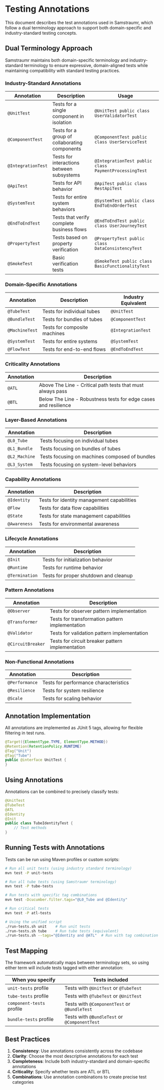 # Testing Annotations

This document describes the test annotations used in Samstraumr, which follow a dual terminology approach to support both domain-specific and industry-standard testing concepts.

## Dual Terminology Approach

Samstraumr maintains both domain-specific terminology and industry-standard terminology to ensure expressive, domain-aligned tests while maintaining compatibility with standard testing practices.

### Industry-Standard Annotations

| Annotation | Description | Usage |
|------------|-------------|-------|
| `@UnitTest` | Tests for a single component in isolation | `@UnitTest public class UserValidatorTest` |
| `@ComponentTest` | Tests for a group of collaborating components | `@ComponentTest public class UserServiceTest` |
| `@IntegrationTest` | Tests for interactions between subsystems | `@IntegrationTest public class PaymentProcessingTest` |
| `@ApiTest` | Tests for API behavior | `@ApiTest public class RestApiTest` |
| `@SystemTest` | Tests for entire system behaviors | `@SystemTest public class EndToEndOrderTest` |
| `@EndToEndTest` | Tests that verify complete business flows | `@EndToEndTest public class UserJourneyTest` |
| `@PropertyTest` | Tests based on property verification | `@PropertyTest public class DataConsistencyTest` |
| `@SmokeTest` | Basic verification tests | `@SmokeTest public class BasicFunctionalityTest` |

### Domain-Specific Annotations

| Annotation | Description | Industry Equivalent |
|------------|-------------|---------------------|
| `@TubeTest` | Tests for individual tubes | `@UnitTest` |
| `@BundleTest` | Tests for bundles of tubes | `@ComponentTest` |
| `@MachineTest` | Tests for composite machines | `@IntegrationTest` |
| `@SystemTest` | Tests for entire systems | `@SystemTest` |
| `@FlowTest` | Tests for end-to-end flows | `@EndToEndTest` |

### Criticality Annotations

| Annotation | Description |
|------------|-------------|
| `@ATL` | Above The Line - Critical path tests that must always pass |
| `@BTL` | Below The Line - Robustness tests for edge cases and resilience |

### Layer-Based Annotations

| Annotation | Description |
|------------|-------------|
| `@L0_Tube` | Tests focusing on individual tubes |
| `@L1_Bundle` | Tests focusing on bundles of tubes |
| `@L2_Machine` | Tests focusing on machines composed of bundles |
| `@L3_System` | Tests focusing on system-level behaviors |

### Capability Annotations

| Annotation | Description |
|------------|-------------|
| `@Identity` | Tests for identity management capabilities |
| `@Flow` | Tests for data flow capabilities |
| `@State` | Tests for state management capabilities |
| `@Awareness` | Tests for environmental awareness |

### Lifecycle Annotations

| Annotation | Description |
|------------|-------------|
| `@Init` | Tests for initialization behavior |
| `@Runtime` | Tests for runtime behavior |
| `@Termination` | Tests for proper shutdown and cleanup |

### Pattern Annotations

| Annotation | Description |
|------------|-------------|
| `@Observer` | Tests for observer pattern implementation |
| `@Transformer` | Tests for transformation pattern implementation |
| `@Validator` | Tests for validation pattern implementation |
| `@CircuitBreaker` | Tests for circuit breaker pattern implementation |

### Non-Functional Annotations

| Annotation | Description |
|------------|-------------|
| `@Performance` | Tests for performance characteristics |
| `@Resilience` | Tests for system resilience |
| `@Scale` | Tests for scaling behavior |

## Annotation Implementation

All annotations are implemented as JUnit 5 tags, allowing for flexible filtering in test runs.

```java
@Target({ElementType.TYPE, ElementType.METHOD})
@Retention(RetentionPolicy.RUNTIME)
@Tag("Unit")
@Tag("Tube")
public @interface UnitTest {
}
```

## Using Annotations

Annotations can be combined to precisely classify tests:

```java
@UnitTest
@TubeTest
@ATL
@Identity
@Init
public class TubeIdentityTest {
    // Test methods
}
```

## Running Tests with Annotations

Tests can be run using Maven profiles or custom scripts:

```bash
# Run all unit tests (using industry standard terminology)
mvn test -P unit-tests

# Run all tube tests (using Samstraumr terminology)
mvn test -P tube-tests

# Run tests with specific tag combinations
mvn test -Dcucumber.filter.tags="@L0_Tube and @Identity"

# Run critical tests
mvn test -P atl-tests

# Using the unified script
./run-tests.sh unit    # Run unit tests
./run-tests.sh tube    # Run tube tests (equivalent)
./run-tests.sh --tags="@Identity and @ATL"  # Run with tag combination
```

## Test Mapping

The framework automatically maps between terminology sets, so using either term will include tests tagged with either annotation:

| When you specify | Tests included |
|------------------|----------------|
| `unit-tests` profile | Tests with `@UnitTest` or `@TubeTest` |
| `tube-tests` profile | Tests with `@TubeTest` or `@UnitTest` |
| `component-tests` profile | Tests with `@ComponentTest` or `@BundleTest` |
| `bundle-tests` profile | Tests with `@BundleTest` or `@ComponentTest` |

## Best Practices

1. **Consistency**: Use annotations consistently across the codebase
2. **Clarity**: Choose the most descriptive annotations for each test
3. **Completeness**: Include both industry-standard and domain-specific annotations
4. **Criticality**: Specify whether tests are ATL or BTL
5. **Combinations**: Use annotation combinations to create precise test categories